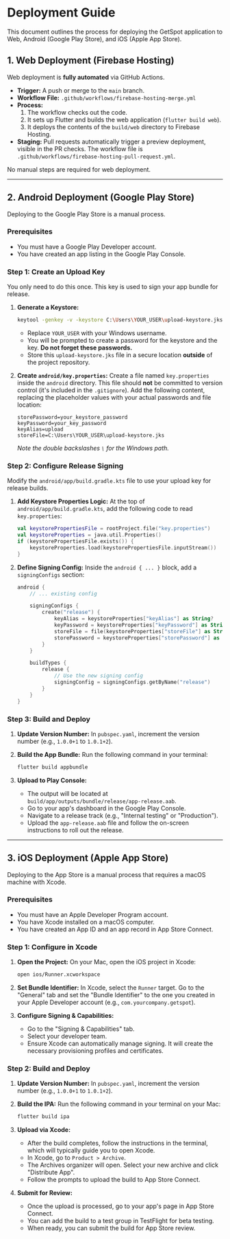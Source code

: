 # Deployment Guide

This document outlines the process for deploying the GetSpot application to Web, Android (Google Play Store), and iOS (Apple App Store).

## 1. Web Deployment (Firebase Hosting)

Web deployment is **fully automated** via GitHub Actions.

- **Trigger:** A push or merge to the `main` branch.
- **Workflow File:** `.github/workflows/firebase-hosting-merge.yml`
- **Process:**
    1. The workflow checks out the code.
    2. It sets up Flutter and builds the web application (`flutter build web`).
    3. It deploys the contents of the `build/web` directory to Firebase Hosting.
- **Staging:** Pull requests automatically trigger a preview deployment, visible in the PR checks. The workflow file is `.github/workflows/firebase-hosting-pull-request.yml`.

No manual steps are required for web deployment.

---

## 2. Android Deployment (Google Play Store)

Deploying to the Google Play Store is a manual process.

### Prerequisites

- You must have a Google Play Developer account.
- You have created an app listing in the Google Play Console.

### Step 1: Create an Upload Key

You only need to do this once. This key is used to sign your app bundle for release.

1.  **Generate a Keystore:**
    ```sh
    keytool -genkey -v -keystore C:\Users\YOUR_USER\upload-keystore.jks -storetype JKS -keyalg RSA -keysize 2048 -validity 10000 -alias upload
    ```
    - Replace `YOUR_USER` with your Windows username.
    - You will be prompted to create a password for the keystore and the key. **Do not forget these passwords.**
    - Store this `upload-keystore.jks` file in a secure location **outside** of the project repository.

2.  **Create `android/key.properties`:**
    Create a file named `key.properties` inside the `android` directory. This file should **not** be committed to version control (it's included in the `.gitignore`). Add the following content, replacing the placeholder values with your actual passwords and file location:

    ```properties
    storePassword=your_keystore_password
    keyPassword=your_key_password
    keyAlias=upload
    storeFile=C:\Users\YOUR_USER\upload-keystore.jks
    ```
    *Note the double backslashes `\` for the Windows path.*

### Step 2: Configure Release Signing

Modify the `android/app/build.gradle.kts` file to use your upload key for release builds.

1.  **Add Keystore Properties Logic:**
    At the top of `android/app/build.gradle.kts`, add the following code to read `key.properties`:

    ```kotlin
    val keystorePropertiesFile = rootProject.file("key.properties")
    val keystoreProperties = java.util.Properties()
    if (keystorePropertiesFile.exists()) {
        keystoreProperties.load(keystorePropertiesFile.inputStream())
    }
    ```

2.  **Define Signing Config:**
    Inside the `android { ... }` block, add a `signingConfigs` section:

    ```kotlin
    android {
        // ... existing config
    
        signingConfigs {
            create("release") {
                keyAlias = keystoreProperties["keyAlias"] as String?
                keyPassword = keystoreProperties["keyPassword"] as String?
                storeFile = file(keystoreProperties["storeFile"] as String?)
                storePassword = keystoreProperties["storePassword"] as String?
            }
        }

        buildTypes {
            release {
                // Use the new signing config
                signingConfig = signingConfigs.getByName("release")
            }
        }
    }
    ```

### Step 3: Build and Deploy

1.  **Update Version Number:**
    In `pubspec.yaml`, increment the version number (e.g., `1.0.0+1` to `1.0.1+2`).

2.  **Build the App Bundle:**
    Run the following command in your terminal:
    ```sh
    flutter build appbundle
    ```

3.  **Upload to Play Console:**
    - The output will be located at `build/app/outputs/bundle/release/app-release.aab`.
    - Go to your app's dashboard in the Google Play Console.
    - Navigate to a release track (e.g., "Internal testing" or "Production").
    - Upload the `app-release.aab` file and follow the on-screen instructions to roll out the release.

---

## 3. iOS Deployment (Apple App Store)

Deploying to the App Store is a manual process that requires a macOS machine with Xcode.

### Prerequisites

- You must have an Apple Developer Program account.
- You have Xcode installed on a macOS computer.
- You have created an App ID and an app record in App Store Connect.

### Step 1: Configure in Xcode

1.  **Open the Project:**
    On your Mac, open the iOS project in Xcode:
    ```sh
    open ios/Runner.xcworkspace
    ```

2.  **Set Bundle Identifier:**
    In Xcode, select the `Runner` target. Go to the "General" tab and set the "Bundle Identifier" to the one you created in your Apple Developer account (e.g., `com.yourcompany.getspot`).

3.  **Configure Signing & Capabilities:**
    - Go to the "Signing & Capabilities" tab.
    - Select your developer team.
    - Ensure Xcode can automatically manage signing. It will create the necessary provisioning profiles and certificates.

### Step 2: Build and Deploy

1.  **Update Version Number:**
    In `pubspec.yaml`, increment the version number (e.g., `1.0.0+1` to `1.0.1+2`).

2.  **Build the IPA:**
    Run the following command in your terminal on your Mac:
    ```sh
    flutter build ipa
    ```

3.  **Upload via Xcode:**
    - After the build completes, follow the instructions in the terminal, which will typically guide you to open Xcode.
    - In Xcode, go to `Product > Archive`.
    - The Archives organizer will open. Select your new archive and click "Distribute App".
    - Follow the prompts to upload the build to App Store Connect.

4.  **Submit for Review:**
    - Once the upload is processed, go to your app's page in App Store Connect.
    - You can add the build to a test group in TestFlight for beta testing.
    - When ready, you can submit the build for App Store review.
